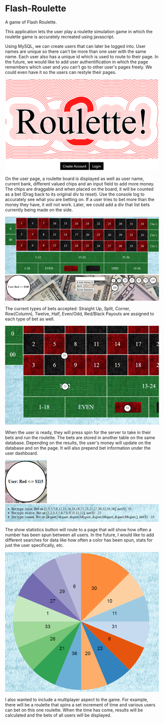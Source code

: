 # Flash-Roulette
A game of Flash Roulette. 

This application lets the user play a roulette simulation game in which the roulette game is accurately recreated using javascript.

Using MySQL, we can create users that can later be logged into. User names are unique so there can't be more than one user with the same name. Each user also has a unique id which is used to route to their page. In the future, we would like to add user authentification in which the page remembers which user and you can't go to other user's pages freely. We could even have it so the users can restyle their pages.

![Home](/public/images/Roulette-Home.PNG)


On the user page, a roulette board is displayed as well as user name, current bank, different valued chips and an input field to add more money. The chips are draggable and when placed on the board, it will be counted as a bet (Drag back to its original div to reset). Use the console log to accurately see what you are betting on. If a user tries to bet more than the money they have, it will not work. Later, we could add a div that list bets currently being made on the side. 

![Board](/public/images/Roulette-Board.PNG)
![UserPanel](/public/images/Roulette-User-Interface.PNG)


The current types of bets accepted: Straight Up, Split, Corner, Row(Column), Twelve, Half, Even/Odd, Red/Black
Payouts are assigned to each type of bet as well.

![Use](/public/images/Roulette-Board-Use.PNG)


When the user is ready, they will press spin for the server to take in their bets and run the roulette. The bets are stored in another table on the same database. Depending on the results, the user's money will update on the database and on the page. It will also prepend bet information under the user dashboard.

![Change](/public/images/Roulette-User-Change.PNG)
![History](/public/images/Roulette-History.PNG)


The show statistics button will route to a page that will show how often a number has been spun between all users. In the future, I would like to add different searches for data like how often a color has been spun, stats for just the user specifically, etc.

![Stats](/public/images/Roulette-Stats.PNG)


I also wanted to include a multiplayer aspect to the game. For example, there will be a roulette that spins a set increment of time and various users can bet on this one roulette. When the time has come, results will be calculated and the bets of all users will be displayed.
